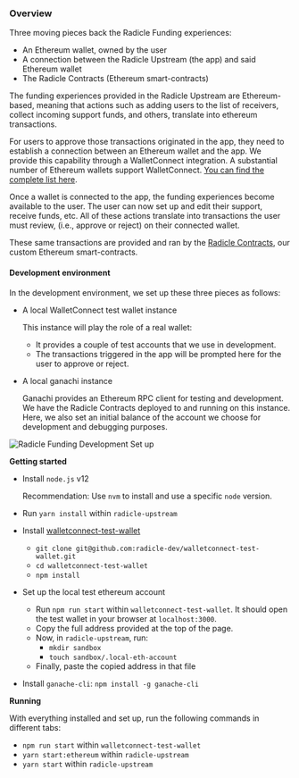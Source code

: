 

### Overview

Three moving pieces back the Radicle Funding experiences:

- An Ethereum wallet, owned by the user
- A connection between the Radicle Upstream (the app) and said Ethereum wallet
- The Radicle Contracts (Ethereum smart-contracts)

The funding experiences provided in the Radicle Upstream are Ethereum-based,
meaning that actions such as adding users to the list of receivers, collect
incoming support funds, and others, translate into ethereum transactions.

For users to approve those transactions originated in the app, they need to
establish a connection between an Ethereum wallet and the app. We provide this
capability through a WalletConnect integration. A substantial number of Ethereum
wallets support WalletConnect. [You can find the complete list here][wcw].

Once a wallet is connected to the app, the funding experiences become available
to the user. The user can now set up and edit their support, receive funds, etc.
All of these actions translate into transactions the user must review, (i.e.,
approve or reject) on their connected wallet.

These same transactions are provided and ran by the [Radicle Contracts][rc], our
custom Ethereum smart-contracts.


#### Development environment

In the development environment, we set up these three pieces as follows:

- A local WalletConnect test wallet instance

  This instance will play the role of a real wallet:
    - It provides a couple of test accounts that we use in development.
    - The transactions triggered in the app will be prompted here for the user
      to approve or reject.

- A local ganachi instance

  Ganachi provides an Ethereum RPC client for testing and development. We have
  the Radicle Contracts deployed to and running on this instance. Here, we also
  set an initial balance of the account we choose for development and debugging
  purposes.

![Radicle Funding Development Set up][dev-setup]

**Getting started**

- Install `node.js` v12

  Recommendation: Use `nvm` to install and use a specific `node` version.

- Run `yarn install` within `radicle-upstream`

- Install [walletconnect-test-wallet][wctw]

  - `git clone git@github.com:radicle-dev/walletconnect-test-wallet.git`
  - `cd walletconnect-test-wallet`
  - `npm install`

- Set up the local test ethereum account

  - Run `npm run start` within `walletconnect-test-wallet`.
    It should open the test wallet in your browser at `localhost:3000`.
  - Copy the full address provided at the top of the page.
  - Now, in `radicle-upstream`, run:
    - `mkdir sandbox`
    - `touch sandbox/.local-eth-account`
  - Finally, paste the copied address in that file

- Install `ganache-cli`:
  `npm install -g ganache-cli`

**Running**

With everything installed and set up, run the following commands in different
tabs:

- `npm run start` within `walletconnect-test-wallet`
- `yarn start:ethereum` within `radicle-upstream`
- `yarn start` within `radicle-upstream`


[wcw]: https://walletconnect.org/apps/
[wctw]: https://github.com/radicle-dev/walletconnect-test-wallet
[rc]: https://github.com/radicle-dev/radicle-contracts

[dev-setup]: ./funding-dev-setup.svg "Radicle Funding Development Set up"
